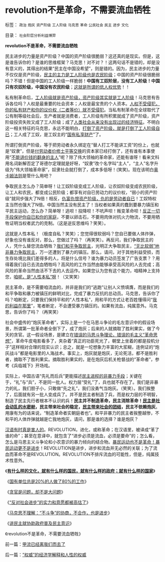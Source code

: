 # revolution不是革命，不需要流血牺牲

标签： `政治` `炮灰` `资产阶级` `工人阶级` `马克思` `革命` `公民社会` `民主` `进步` `文化` 

目录： `社会阶层分析利益博羿`

**revolution不是革命，不需要流血牺牲**

民主进步的力量是资产阶级？中国的资产阶级很脆弱？这还真的是现实。但是，这是谁告诉你的？是谁的思维框架？马克思！对不对？！这两句话不是错的，却是没有意义的，其得出的结果“民主在中国没希望”，则是错的。因为，民主进步的力量不仅仅是资产阶级，[民主的主力是工人阶级也是农民阶级](../../../2009/8/6/谁能代表了今天全中国的劳动者利益？.md)；中国的资产阶级很脆弱吗？不错！但是中国的工人阶级一样脆弱！**中国有工奴阶层，没有工人阶级！中国只有农奴阶级，中国没有农民阶级**；[这就是所谓的低人权优势](../../../2009/10/29/人道不是人权；人道主义和低人权社会的关系.md)！！

私有制革命后，[工人阶级就是资产阶级，资产阶级其实就是工人阶级](../../../2009/10/30/资本主义和公民主义，和社会特权.md)！马克思有告诉各位吗？人权是最重要的社会资本；人权是最宝贵的个人资本。[人权不受侵犯，你的私有财产和你的议价权（二者等价）就不受侵犯](../../../2009/10/15/人权是生产的要素，劳动者和资本家的相生关系.md)。当私有制革命在全球取代了公有制等级社会后，生产者就是消费者，工人阶级有所积累就成了资产阶级，资产阶级投资失败又成了工人阶级；成了[人类社会从来没有出现过的经济特征](../../../2009/10/30/社会主义，资本主义和公民主义.md)。不明白这一相关特征的马克思，永远不能明白，[打倒了资产阶级，就是打倒了工人阶级自已](../../../2009/8/2/行政监管无法减少腐败，无法控制特权最大化定律.md)；工人成了工奴，是工奴主的“[国有私享财产](../../../2009/8/8/抵扣工人收入的“工人翻身做了企业的主人”.md)”了。

所谓打倒资产阶级，等于把劳动者永久绑定在“替人打工不能讲工资”的份上，也就是“奴隶”，但是[付劳动者价修士平等交换](../../../2009/10/15/人权是生产的要素，劳动者和资本家的相生关系.md)的资本家已经打倒了，还有谁有本事使用“[不能讲价钱的翻身的主人](../../../2009/8/8/抵扣工人收入的“工人翻身做了企业的主人”.md)”呢？除了伟大领袖的革命家，还能有谁呀！看来文科用名词新解否定了哥德尔定理就是好呀，“奴隶”改个名字叫“主人”，“主人”名字升级为“伟大领袖革命家”，奴隶社会就打倒了，成本多低呀！(笑笑)。现在该明白[奥卡姆法则](../../../2010/1/5/存实除虚的奥卡姆剃刀法则.md)是管什么用吧？

争取民主怎么办？简单呀！让工奴阶级变成工人阶级，让农奴阶级变成农民阶级，让工人和农民，都变成公民阶级；都享有对自已劳动力的议价权，“弱小的资产阶级”就同步强大了N倍！相反，[仇富仇恨资产阶级，仇的是劳动者自已](../../../2009/10/13/小农意识仇富牛二历史命运.md)！工奴特权主当然也强大了N倍。中国当然主没有民主了！当权者如果真的蠢到要暴力镇压和平民主运动，怎么办？简单呀！逃呗！投降呗！不吭声呗！叛变革命呗！[反正一切手段保护你自已和你的家庭](../../../2009/9/26/社会进步从“有私”做起.md)，不要以卵击石，不要用肉体对抗火力物流，不要用牺牲证明当权者武力的克制。（这是逆反思维吗？笑笑）。

这就是人性本私！（极度自私？笑笑）；您觉得很软弱吗？您自已要做人体炸弹，好象也没有谁反对，那么，您做过了吗？（再笑笑）。再反问，我们争取民主的人，凭什么替您流血牺牲？[我们和平争取民主](http://darthvad.blog.sohu.com/132380956.html)，光明正大争取民主，[“无比软弱”地非暴力争取民主](../../../2009/10/24/暴力的社会价值和非暴力的不合作，及圣雄甘地.md)，万一还遭到了暴力的镇压。那么，请问，对于其他利益受损，而生存处境比我们差得多的人，将是什么信号？谁为暴力动员签发了广告支票？？用得着我们自已去流血牺牲吗？高风险的工作当然由能够承受高风险的人去完成；高风险的革命当然由活不下去的人去运作。如果您认为您有这个能力，咱精神上支持您，[咱呢，是“人性本私”呀](../../../2009/9/24/人性本私必为善.md)！（又笑笑）

民主革命，是不需要咱流血的，并非是我们的“逃跑”让别人义愤填膺，而是我们的和平争取和暴力被镇压的鲜明对比，完成了暴力反抗的总动员。马克思，告诉你了吗？咱断定，只要我们保持平和的“人性本私”，用和平的方式让老百姓懂得问“[我的利益在那里](http://blog.sina.com.cn/s/blog_5563a64d0100dfvx.html)”，笔者断定，不会遭受暴力镇压的。如果有流血，纯属意外。马克思，告诉你了吗？（再笑笑）

社会中盛传的“炮灰革命者”，实际上是一个在马恩斗争论的毛左意识中的假设场景，所谓第一批革命者全倒下了，成了炮灰；后来的人就摘取了胜利果实，做了今天的贪官。这一假设场景，是建立在[错误的马恩斗争理论，错误的毛主义“革命思想”](http://darthvad.blog.sohu.com/130312127.html)，革命牛皮电影看多了，夹杂着“真正的功臣死光了，朝堂上坐着的都是投机分子”这样相对合理的现实认识；总之，就是一坨想象力丰富的大浆糊，连例证的“炮灰战斗”都是电影里的人海战术。事实上，炮灰就是炮灰，无论死活，都不是胜利者，摘取不了胜利果实。摘取胜利果实的，是在炮灰后机关枪督战的“革命者”，参考《兵临城下》开场戏。

实际上，中国古语“先礼而后兵”更能描述[民主进程的非暴力手段](../../../2009/10/10/民权有私和暴力倾向的关系.md)；关键在于，“礼”与“兵”，不是同一批人。权力层“受礼”了，兵也就不存在了。我们是非暴力的礼，我们胆子小，只敢做“先之礼”，我们没勇气当炮灰。（笑笑）。我们挨整了，后面就有另一批人变成兵了。并不是民主者制造了兵，而是权力层的不明智，制造了民主先行者根本不认识的兵！**民主并不制造革命，民主消除革命！[民主是社会动乱的水密舱](../../../2009/3/1/维持稳定目前更宜一党制；不宜全国直选普选.md)，民主带来社会的稳定，[民主带来社会的团结](../../../2009/10/1/主权分裂症的病因，处方和毒药.md)，民主不依赖炮灰**。用康有为的话来说，“制造革命者实朝庭者也”。和平非暴力的民主者挨整越惨，不和平的人体炸弹就越是亡我地炮灰，请问，那是谁的选择？谁是炮灰？

[汉语有时真是害人的](../../../2009/5/18/热爱中国文化的国人才会关注弥补汉语的缺陷.md)。REVOLUTION，进化，或称革命；在汉语里，被译成“革了谁的命”；甚至在意译中，就包含了“进步必须是流血，必须是要命”的；怎么看，怎么是马恩主义斗争论和小农意识的暴力倾向的结合物。[暴民运动也不是革命！暴民运动更不是进步](../../../2009/2/27/暴民运动不是社会革命.md)！REVOLUTION是进步，进步和流血并无必然的关联；为了流血而革命不是REVOLUTION。REVOLUTION不排斥流血的可能性，但是，纯属技术性意外。

《[**有什么样的文化，就有什么样的国民，就有什么样的政府；就有什么样的国家**](../../../2009/12/31/有什么样的文化，就有什么样的国民.md)》

《[国有单位总是20%的人做了80%的工作](../../../2009/12/30/国有单位总是20%的人做了80%的工作.md)》

《[贪官是问题，却不是大问题](../../../2010/1/4/贪官是问题，却不是大问题.md)》

《[“反对社会进步”的实力和意愿都被高估了](../../../2010/1/5/“反对社会进步”的实力和意愿都被高估了.md)》

《[马克思不理解：“不斗争”的协商，不合作，也是进步](../../../2010/1/6/“不斗争”是社会进步的主要手段.md)》

《[讲民主就协助政府普及民主意识](../../../2010/1/7/讲民主就协助政府普及民主意识.md)》

《revolution不是革命，不需要流血牺牲》



前一篇：[甲流已经离我们而去了](../../../2010/1/8/甲流已经离我们而去了.md)

后一篇：[“权威”的经济学解释和人性的权威](../../../2010/1/9/“权威”的经济学解释和人性的权威.md)